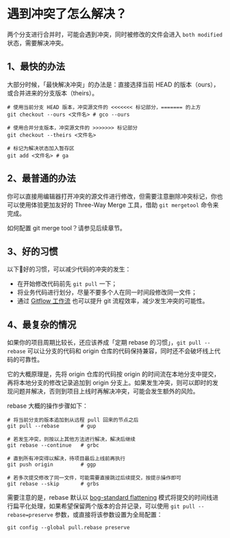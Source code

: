 # 遇到冲突了怎么解决？

两个分支进行合并时，可能会遇到冲突，同时被修改的文件会进入 `both modified` 状态，需要解决冲突。

## 1、最快的办法

大部分时候，「最快解决冲突」的办法是：直接选择当前 HEAD 的版本（ours），或合并进来的分支版本（theirs）。

```text
# 使用当前分支 HEAD 版本，冲突源文件的 <<<<<<< 标记部分，======= 的上方
git checkout --ours <文件名> # gco --ours
​
# 使用合并分支版本，冲突源文件的 >>>>>>> 标记部分
git checkout --theirs <文件名>
​
# 标记为解决状态加入暂存区
git add <文件名> # ga
```

## 2、最普通的办法

你可以直接用编辑器打开冲突的源文件进行修改，但需要注意删除冲突标记，你也可以使用体验更加友好的 Three-Way Merge 工具，借助 `git mergetool` 命令来完成。

如何配置 git merge tool？请参见后续章节。

## 3、好的习惯

以下好的习惯，可以减少代码的冲突的发生：

* 在开始修改代码前先 `git pull` 一下；
* 将业务代码进行划分，尽量不要多个人在同一时间段修改同一文件；
* 通过 [Gitflow 工作流](http://www.ituring.com.cn/article/56870) 也可以提升 git 流程效率，减少发生冲突的可能性。

## 4、最复杂的情况

如果你的项目周期比较长，还应该养成「定期 rebase 的习惯」，`git pull --rebase` 可以让分支的代码和 origin 仓库的代码保持兼容，同时还不会破坏线上代码的可靠性。

它的大概原理是，先将 origin 仓库的代码按 origin 的时间流在本地分支中提交，再将本地分支的修改记录追加到 origin 分支上。如果发生冲突，则可以即时的发现问题并解决，否则到项目上线时再解决冲突，可能会发生额外的风险。

rebase 大概的操作步骤如下：

```text
# 将当前分支的版本追加到从远程 pull 回来的节点之后
git pull --rebase       # gup
​
# 若发生冲突，则按以上其他方法进行解决，解决后继续
git rebase --continue   # grbc
​
# 直到所有冲突得以解决，待项目最后上线前再执行
git push origin         # ggp
​
# 若多次提交修改了同一文件，可能需要直接跳过后续提交，按提示操作即可
git rebase --skip       # grbs
```

需要注意的是，rebase 默认以 [bog-standard flattening](https://stackoverflow.com/questions/11863785/make-git-pull-rebase-preserve-merge-commits/11863842) 模式将提交的时间线进行扁平化处理，如果希望保留两个版本的合并记录，可以使用 `git pull --rebase=preserve` 参数，或直接将该参数设置为全局配置：

```text
git config --global pull.rebase preserve
```

